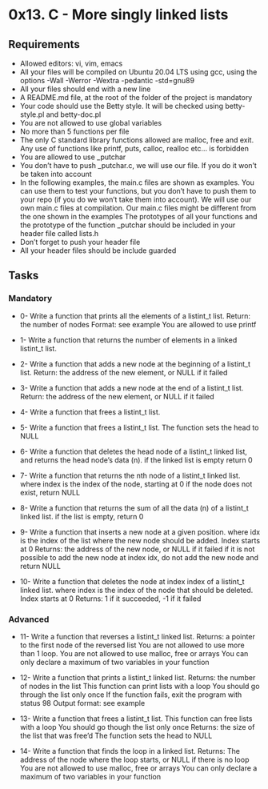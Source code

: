 # 0x13. C - More singly linked lists

## Requirements
* Allowed editors: vi, vim, emacs
* All your files will be compiled on Ubuntu 20.04 LTS using gcc, using the options -Wall -Werror -Wextra -pedantic -std=gnu89
* All your files should end with a new line
* A README.md file, at the root of the folder of the project is mandatory
* Your code should use the Betty style. It will be checked using betty-style.pl and betty-doc.pl
* You are not allowed to use global variables
* No more than 5 functions per file
* The only C standard library functions allowed are malloc, free and exit. Any use of functions like printf, puts, calloc, realloc etc… is forbidden
* You are allowed to use _putchar
* You don’t have to push _putchar.c, we will use our file. If you do it won’t be taken into account
* In the following examples, the main.c files are shown as examples. You can use them to test your functions, but you don’t have to push them to your repo (if you do we won’t take them into account). We will use our own main.c files at compilation. Our main.c files might be different from the one shown in the examples
The prototypes of all your functions and the prototype of the function _putchar should be included in your header file called lists.h
* Don’t forget to push your header file
* All your header files should be include guarded

## Tasks
### Mandatory
* 0- Write a function that prints all the elements of a listint_t list.
Return: the number of nodes
Format: see example
You are allowed to use printf

* 1- Write a function that returns the number of elements in a linked listint_t list.

* 2- Write a function that adds a new node at the beginning of a listint_t list.
Return: the address of the new element, or NULL if it failed

* 3- Write a function that adds a new node at the end of a listint_t list.
Return: the address of the new element, or NULL if it failed

* 4- Write a function that frees a listint_t list.

* 5- Write a function that frees a listint_t list.
The function sets the head to NULL

* 6- Write a function that deletes the head node of a listint_t linked list, and returns the head node’s data (n).
if the linked list is empty return 0

* 7- Write a function that returns the nth node of a listint_t linked list.
where index is the index of the node, starting at 0
if the node does not exist, return NULL

* 8- Write a function that returns the sum of all the data (n) of a listint_t linked list.
if the list is empty, return 0

* 9- Write a function that inserts a new node at a given position.
where idx is the index of the list where the new node should be added. Index starts at 0
Returns: the address of the new node, or NULL if it failed
if it is not possible to add the new node at index idx, do not add the new node and return NULL


* 10- Write a function that deletes the node at index index of a listint_t linked list.
where index is the index of the node that should be deleted. Index starts at 0
Returns: 1 if it succeeded, -1 if it failed

### Advanced
* 11- Write a function that reverses a listint_t linked list.
Returns: a pointer to the first node of the reversed list
You are not allowed to use more than 1 loop.
You are not allowed to use malloc, free or arrays
You can only declare a maximum of two variables in your function

* 12- Write a function that prints a listint_t linked list.
Returns: the number of nodes in the list
This function can print lists with a loop
You should go through the list only once
If the function fails, exit the program with status 98
Output format: see example

* 13- Write a function that frees a listint_t list.
This function can free lists with a loop
You should go though the list only once
Returns: the size of the list that was free’d
The function sets the head to NULL

* 14- Write a function that finds the loop in a linked list.
Returns: The address of the node where the loop starts, or NULL if there is no loop
You are not allowed to use malloc, free or arrays
You can only declare a maximum of two variables in your function
